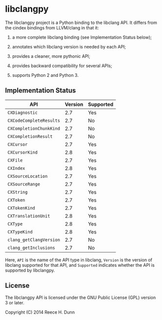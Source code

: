 # libclangpy

The libclangpy project is a Python binding to the libclang API. It differs from
the cindex bindings from LLVM/clang in that it:

1.  a more complete libclang binding (see Implementation Status below);

2.  annotates which libclang version is needed by each API;

3.  provides a cleaner, more pythonic API;

4.  provides backward compatibility for several APIs;

5.  supports Python 2 and Python 3.

## Implementation Status

| API                     | Version | Supported |
|-------------------------|---------|-----------|
| `CXDiagnostic`          | 2.7     | Yes       |
| `CXCodeCompleteResults` | 2.7     | No        |
| `CXCompletionChunkKind` | 2.7     | No        |
| `CXCompletionResult`    | 2.7     | No        |
| `CXCursor`              | 2.7     | Yes       |
| `CXCursorKind`          | 2.8     | Yes       |
| `CXFile`                | 2.7     | Yes       |
| `CXIndex`               | 2.8     | Yes       |
| `CXSourceLocation`      | 2.7     | Yes       |
| `CXSourceRange`         | 2.7     | Yes       |
| `CXString`              | 2.7     | Yes       |
| `CXToken`               | 2.7     | Yes       |
| `CXTokenKind`           | 2.7     | Yes       |
| `CXTranslationUnit`     | 2.8     | Yes       |
| `CXType`                | 2.8     | Yes       |
| `CXTypeKind`            | 2.8     | Yes       |
| `clang_getClangVersion` | 2.7     | No        |
| `clang_getInclusions`   | 2.7     | No        |

Here, `API` is the name of the API type in libclang, `Version` is the version
of libclang supported for that API, and `Supported` indicates whether the API
is supported by libclangpy.

## License

The libclangpy API is licensed under the GNU Public License (GPL) version 3 or
later.

Copyright (C) 2014 Reece H. Dunn
